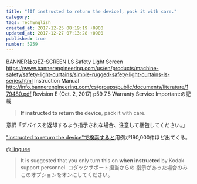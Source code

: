 ```yaml
---
title: "[If instructed to return the device], pack it with care."
category: 
tags: TechEnglish
created_at: 2017-12-25 08:19:19 +0900
updated_at: 2017-12-27 07:13:28 +0900
published: true
number: 5259
---
```


BANNER社のEZ-SCREEN LS Safety Light Screen
https://www.bannerengineering.com/us/en/products/machine-safety/safety-light-curtains/simple-rugged-safety-light-curtains-ls-series.html
Instruction Manual
http://info.bannerengineering.com/cs/groups/public/documents/literature/179480.pdf
Revision E (Oct. 2, 2017)
p59
7.5 Warranty Service
Important:の記載

>  **If instructed to return the device**, pack it with care. 

意訳「デバイスを返却するよう指示されな場合、注意して梱包してください。」

["instructed to return the device"で検索すると](https://www.google.co.jp/search?q=%22instructed+to+return+the+device%22&oq=%22instructed+to+return+the+device%22&aqs=chrome..69i57.751j0j7&sourceid=chrome&ie=UTF-8)用例が190,000件ほど出てくる。

[@ linguee](https://www.linguee.com/english-japanese/search?source=auto&query=instructed+to+)
> It is suggested that you only turn this on **when instructed** by Kodak support personnel. 
> コダックサポート担当からの 指示があった場合のみこのオプションをオンにしてください。 

